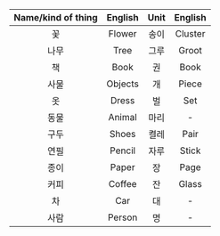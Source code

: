 | Name/kind of thing | English | Unit | English |
| :---: | :---: | :---: | :---: |
| 꽃 | Flower | 송이 | Cluster |
| 나무 | Tree | 그루 | Groot |
| 책 | Book | 권 | Book |
| 사물 | Objects | 개 | Piece |
| 옷 | Dress | 벌 | Set |
| 동물 | Animal | 마리 | - |
| 구두 | Shoes | 켤레 | Pair |
| 연필 | Pencil | 자루 | Stick |
| 종이 | Paper | 장 | Page |
| 커피 | Coffee | 잔 | Glass |
| 차 | Car | 대 | - |
| 사람 | Person | 명 | - |
